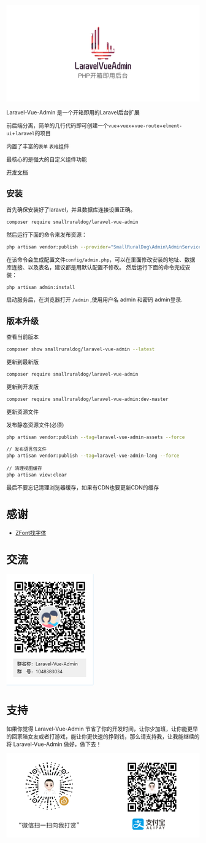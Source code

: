 ![logo](./docs/README.assets/logo-1584436939847.png)

Laravel-Vue-Admin 是一个开箱即用的Laravel后台扩展

前后端分离，简单的几行代码即可创建一个`vue`+`vuex`+`vue-route`+`elment-ui`+`laravel`的项目

内置了丰富的`表单` `表格`组件

最核心的是强大的自定义组件功能



[开发文档](https://www.yuque.com/smallruraldog/laravel-vue-admin/overview)
## 安装
首先确保安装好了laravel，并且数据库连接设置正确。

``` bash
composer require smallruraldog/laravel-vue-admin
```

然后运行下面的命令来发布资源：
``` bash
php artisan vendor:publish --provider="SmallRuralDog\Admin\AdminServiceProvider"
```
在该命令会生成配置文件`config/admin.php`，可以在里面修改安装的地址、数据库连接、以及表名，建议都是用默认配置不修改。
然后运行下面的命令完成安装：
``` bash
php artisan admin:install
```
启动服务后，在浏览器打开 `/admin` ,使用用户名 admin 和密码 admin登录.

## 版本升级

 查看当前版本
```bash
composer show smallruraldog/laravel-vue-admin --latest
```
 更新到最新版
```bash
composer require smallruraldog/laravel-vue-admin
```
 更新到开发版
```bash
composer require smallruraldog/laravel-vue-admin:dev-master
```
更新资源文件

发布静态资源文件(必须)
```bash
php artisan vendor:publish --tag=laravel-vue-admin-assets --force
```
```bash
// 发布语言包文件
php artisan vendor:publish --tag=laravel-vue-admin-lang --force

// 清理视图缓存
php artisan view:clear
```
最后不要忘记清理浏览器缓存，如果有CDN也要更新CDN的缓存

# 感谢

- [ZFont找字体](http://zfont.cn)



# 交流

![image-20200313103804881](./docs/README.assets/image-20200313103804881.png)

# 支持

如果你觉得 Laravel-Vue-Admin 节省了你的开发时间，让你少加班，让你能更早的回家陪女友或者打游戏，能让你更快速的挣到钱，那么请支持我，让我能继续的将 Laravel-Vue-Admin 做好，做下去！

![image-20200313112129545](./docs/README.assets/image-20200313112129545.png)
